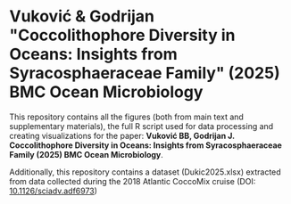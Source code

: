 # Vuković & Godrijan "Coccolithophore Diversity in Oceans: Insights from Syracosphaeraceae Family" (2025) BMC Ocean Microbiology

This repository contains all the figures (both from main text and supplementary materials), the full R script used for data processing and creating visualizations for the paper:
**Vuković BB, Godrijan J. Coccolithophore Diversity in Oceans: Insights from Syracosphaeraceae Family (2025) BMC Ocean Microbiology**.

Additionally, this repository contains a dataset (Dukic2025.xlsx) extracted from data collected during the 2018 Atlantic CoccoMix cruise (DOI: [10.1126/sciadv.adf6973](https://www.science.org/doi/10.1126/sciadv.adf6973))
